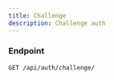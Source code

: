 ```yaml
---
title: Challenge
description: Challenge auth
---
```


### Endpoint

```bash
GET /api/auth/challenge/
```

